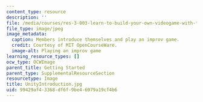 ```yaml
---
content_type: resource
description: ''
file: /media/courses/res-3-003-learn-to-build-your-own-videogame-with-the-unity-game-engine-and-microsoft-kinect-january-iap-2017/99429af43368df6f9be46979a19cf4b6_UnityIntroduction.jpg
file_type: image/jpeg
image_metadata:
  caption: Members introduce themselves and play an improv game.
  credit: Courtesy of MIT OpenCourseWare.
  image-alt: Playing an improv game
learning_resource_types: []
ocw_type: OCWImage
parent_title: Getting Started
parent_type: SupplementalResourceSection
resourcetype: Image
title: UnityIntroduction.jpg
uid: 99429af4-3368-df6f-9be4-6979a19cf4b6
---
```

